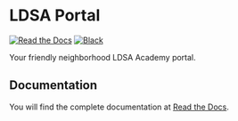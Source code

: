 # LDSA Portal

[![Read the Docs](https://readthedocs.org/projects/ldsa-portal/badge/?version=latest&style=plastic)](https://ldsa-portal.readthedocs.io/en/latest/)
[![Black](https://img.shields.io/badge/code%20style-black-000000.svg)](https://github.com/psf/black)


Your friendly neighborhood LDSA Academy portal.

## Documentation

You will find the complete documentation at [Read the Docs](https://ldsa-portal.readthedocs.io/en/latest/).
